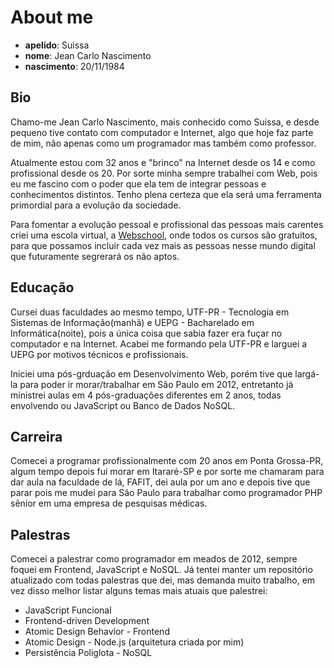 # About me

- **apelido**: Suissa
- **nome**: Jean Carlo Nascimento
- **nascimento**: 20/11/1984

## Bio


Chamo-me Jean Carlo Nascimento, mais conhecido como Suissa, e desde pequeno tive contato com computador e Internet, algo que hoje faz parte de mim, não apenas como um programador mas também como professor.

Atualmente estou com 32 anos e "brinco" na Internet desde os 14 e como profissional desde os 20. Por sorte minha sempre trabalhei com Web, pois eu me fascino com o poder que ela tem de integrar pessoas e conhecimentos distintos. Tenho plena certeza que ela será uma ferramenta primordial para a evolução da sociedade.

Para fomentar a evolução pessoal e profissional das pessoas mais carentes criei uma escola virtual, a [Webschool](http://webschool.io/), onde todos os cursos são gratuitos, para que possamos incluir cada vez mais as pessoas nesse mundo digital que futuramente segrerará os não aptos.

## Educação

Cursei duas faculdades ao mesmo tempo, UTF-PR - Tecnologia em Sistemas de Informação(manhã) e UEPG - Bacharelado em Informática(noite), pois a única coisa que sabia fazer era fuçar no computador e na Internet. Acabei me formando pela UTF-PR e larguei a UEPG por motivos técnicos e profissionais.

Iniciei uma pós-grduação em Desenvolvimento Web, porém tive que largá-la para poder ir morar/trabalhar em São Paulo em 2012, entretanto já ministrei aulas em 4 pós-graduações diferentes em 2 anos, todas envolvendo ou JavaScript ou Banco de Dados NoSQL.

## Carreira

Comecei a programar profissionalmente com 20 anos em Ponta Grossa-PR, algum tempo depois fui morar em Itararé-SP e por sorte me chamaram para dar aula na faculdade de lá, FAFIT, dei aula por um ano e depois tive que parar pois me mudei para São Paulo para trabalhar como programador PHP sênior em uma empresa de pesquisas médicas.

## Palestras

Comecei a palestrar como programador em meados de 2012, sempre foquei em Frontend, JavaScript e NoSQL. Já tentei manter um repositório atualizado com todas palestras que dei, mas demanda muito trabalho, em vez disso melhor listar alguns temas mais atuais que palestrei:

- JavaScript Funcional
- Frontend-driven Development
- Atomic Design Behavior - Frontend
- Atomic Design - Node.js (arquitetura criada por mim)
- Persistência Poliglota - NoSQL
